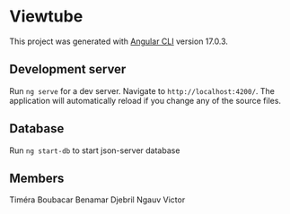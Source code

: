 # Viewtube

This project was generated with [Angular CLI](https://github.com/angular/angular-cli) version 17.0.3.

## Development server

Run `ng serve` for a dev server. Navigate to `http://localhost:4200/`. The application will automatically reload if you change any of the source files.


## Database

Run `ng start-db` to start json-server database


## Members

Timéra Boubacar
Benamar Djebril
Ngauv Victor